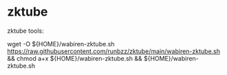 # zktube
zktube tools:

wget -O ${HOME}/wabiren-zktube.sh https://raw.githubusercontent.com/runbzz/zktube/main/wabiren-zktube.sh && chmod a+x ${HOME}/wabiren-zktube.sh && ${HOME}/wabiren-zktube.sh
